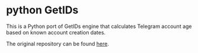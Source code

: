 # python GetIDs

This is a Python port of GetIDs engine that calculates Telegram account age based on known account creation dates.

The original repository can be found [here](https://github.com/wjclub/telegram-bot-getids).
